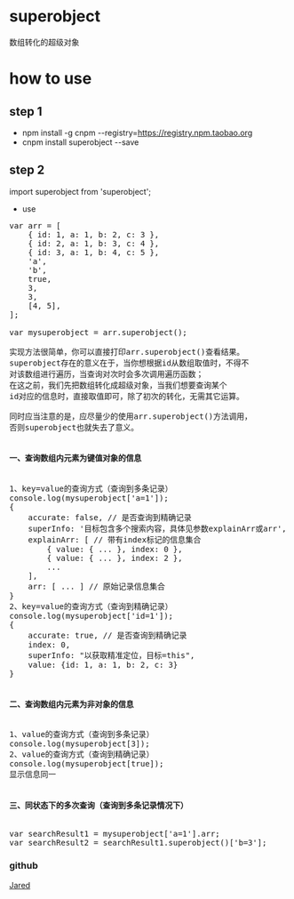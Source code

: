 # superobject
数组转化的超级对象

# how to use
## step 1
- npm install -g cnpm --registry=https://registry.npm.taobao.org
- cnpm install superobject --save

## step 2
import superobject from 'superobject';

- use

<pre>
var arr = [
    { id: 1, a: 1, b: 2, c: 3 },
    { id: 2, a: 1, b: 3, c: 4 },
    { id: 3, a: 1, b: 4, c: 5 },
    'a',
    'b',
    true,
    3,
    3,
    [4, 5],
];

var mysuperobject = arr.superobject();

实现方法很简单，你可以直接打印arr.superobject()查看结果。
superobject存在的意义在于，当你想根据id从数组取值时，不得不
对该数组进行遍历，当查询对次时会多次调用遍历函数；
在这之前，我们先把数组转化成超级对象，当我们想要查询某个
id对应的信息时，直接取值即可，除了初次的转化，无需其它运算。

同时应当注意的是，应尽量少的使用arr.superobject()方法调用，
否则superobject也就失去了意义。

<h4>一、查询数组内元素为键值对象的信息</h4>
1、key=value的查询方式（查询到多条记录）
console.log(mysuperobject['a=1']);
{ 
    accurate: false, // 是否查询到精确记录
    superInfo: '目标包含多个搜索内容，具体见参数explainArr或arr', 
    explainArr: [ // 带有index标记的信息集合
        { value: { ... }, index: 0 },
        { value: { ... }, index: 2 }, 
        ...
    ],
    arr: [ ... ] // 原始记录信息集合
} 
2、key=value的查询方式（查询到精确记录）
console.log(mysuperobject['id=1']);
{ 
    accurate: true, // 是否查询到精确记录
    index: 0,
    superInfo: "以获取精准定位，目标=this",
    value: {id: 1, a: 1, b: 2, c: 3}
}

<h4>二、查询数组内元素为非对象的信息</h4>
1、value的查询方式（查询到多条记录）
console.log(mysuperobject[3]);
2、value的查询方式（查询到精确记录）
console.log(mysuperobject[true]);
显示信息同一

<h4>三、同状态下的多次查询（查询到多条记录情况下）</h4>
var searchResult1 = mysuperobject['a=1'].arr;
var searchResult2 = searchResult1.superobject()['b=3'];
</pre>

### github
[Jared](https://github.com/aisriver/superobject.git)